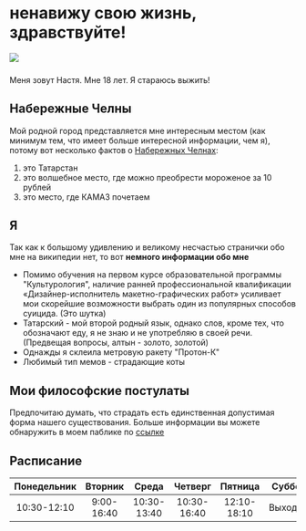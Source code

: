 # **ненавижу свою жизнь, здравствуйте!**
![](https://pp.userapi.com/c841221/v841221146/900/NmAVBLPSIBo.jpg)
###
Меня зовут Настя. Мне 18 лет. Я стараюсь выжить!
## Набережные Челны
Мой родной город представляется мне интересным местом (как минимум тем, что имеет больше интересной информации, чем я), потому вот несколько фактов о [Набережных Челнах](https://ru.wikipedia.org/wiki/%D0%9D%D0%B0%D0%B1%D0%B5%D1%80%D0%B5%D0%B6%D0%BD%D1%8B%D0%B5_%D0%A7%D0%B5%D0%BB%D0%BD%D1%8B "это нестрашная википедия"):
1. это Татарстан
2. это волшебное место, где можно преобрести мороженое за 10 рублей
3. это место, где КАМАЗ почетаем
## Я
Так как к большому удивлению и великому несчастью странички обо мне на википедии нет, то вот **немного информации обо мне**
- Помимо обучения на первом курсе образовательной программы "Культурология", наличие ранней профессиональной квалификации «Дизайнер-исполнитель макетно-графических работ» усиливает мои скорейшие возможности выбрать один из популярных способов суицида. (Это шутка)
- Татарский - мой второй родный язык, однако слов, кроме тех, что обозначают еду, я не знаю и не употребляю в своей речи. (Предвещая вопросы, алтын - золото, золотой)
- Однажды я склеила метровую ракету "Протон-К"
- Любимый тип мемов - страдающие коты
## Мои философские постулаты
Предпочитаю думать, что страдать есть единственная допустимая форма нашего существования. Больше информации вы можете обнаружить в моем паблике по [ссылке](https://www.google.ru/search?ei=NShmWtGmAcn5wALI_5_QCQ&q=%D0%BF%D0%BE%D1%81%D1%80%D0%B5%D0%B4%D1%81%D1%82%D0%B2%D0%B5%D0%BD%D0%BD%D1%8B%D0%B5+%D0%BF%D0%B0%D0%B1%D0%BB%D0%B8%D0%BA%D0%B8+%D1%81+%D0%BF%D0%BE%D0%BF%D1%8B%D1%82%D0%BA%D0%B0%D0%BC%D0%B8+%D0%BE%D1%81%D0%BC%D1%8B%D1%81%D0%BB%D0%B5%D0%BD%D0%B8%D1%8F+%D1%87%D0%B5%D0%B3%D0%BE-%D1%82%D0%BE&oq=%D0%BF%D0%BE%D1%81%D1%80%D0%B5%D0%B4%D1%81%D1%82%D0%B2%D0%B5%D0%BD%D0%BD%D1%8B%D0%B5+%D0%BF%D0%B0%D0%B1%D0%BB%D0%B8%D0%BA%D0%B8+%D1%81+%D0%BF%D0%BE%D0%BF%D1%8B%D1%82%D0%BA%D0%B0%D0%BC%D0%B8+%D0%BE%D1%81%D0%BC%D1%8B%D1%81%D0%BB%D0%B5%D0%BD%D0%B8%D1%8F+%D1%87%D0%B5%D0%B3%D0%BE-%D1%82%D0%BE&gs_l=psy-ab.3...9965.23299.0.23494.0.0.0.0.0.0.0.0..0.0....0...1c.1.64.psy-ab..0.0.0....0.cGHqSeJKPMg)
## Расписание
Понедельник|Вторник|Среда|Четверг|Пятница|Суббота|Воскресенье
:---:|:---:|:---:|:---:|:---:|:---:|:---:
10:30-12:10|9:00-16:40|10:30-13:40|10:30-16:40|12:10-18:10|Выходной|Выходной

